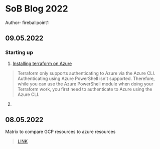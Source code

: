 # SoB Blog 2022
Author- fireballpoint1

## 09.05.2022
### Starting up
1. [Installing terraform on Azure](https://docs.microsoft.com/en-us/azure/developer/terraform/get-started-cloud-shell-bash?tabs=bash)
> Terraform only supports authenticating to Azure via the Azure CLI. Authenticating using Azure PowerShell isn't supported. Therefore, while you can use the Azure PowerShell module when doing your Terraform work, you first need to authenticate to Azure using the Azure CLI.

2.

## 08.05.2022
Matrix to compare GCP resources to azure resources 
> [LINK](https://cloud.google.com/free/docs/aws-azure-gcp-service-comparison)
